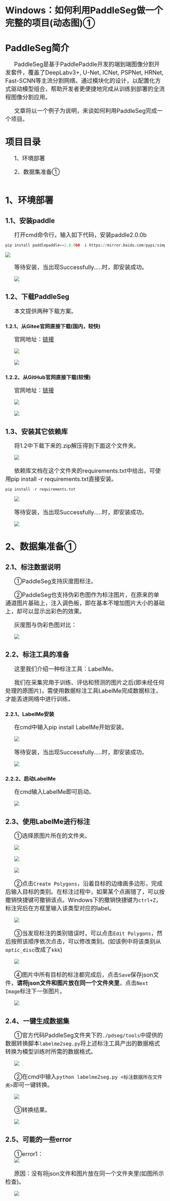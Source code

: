 # **Windows：如何利用PaddleSeg做一个完整的项目(动态图)①**

# **PaddleSeg简介**

&emsp;&emsp;<font size=4>PaddleSeg是基于PaddlePaddle开发的端到端图像分割开发套件，覆盖了DeepLabv3+, U-Net, ICNet, PSPNet, HRNet, Fast-SCNN等主流分割网络。通过模块化的设计，以配置化方式驱动模型组合，帮助开发者更便捷地完成从训练到部署的全流程图像分割应用。</font><br><br>
&emsp;&emsp;<font size=4>文章将以一个例子为说明，来谈如何利用PaddleSeg完成一个项目。</font>

# **项目目录**

&emsp;&emsp;<font size=4>1、环境部署</font><br><br>
&emsp;&emsp;<font size=4>2、数据集准备①</font><br><br>

# **1、环境部署**

## **1.1、安装paddle**

&emsp;&emsp;<font size=4>打开cmd命令行，输入如下代码，安装paddle2.0.0b</font>


```python
pip install paddlepaddle==2.0.0b0 -i https://mirror.baidu.com/pypi/simple
```

![](https://ai-studio-static-online.cdn.bcebos.com/784d678adf624220bd329a0e9c9d3b63a9fb1e8983cc4b3ab500af181c8a1694)<br><br>
&emsp;&emsp;<font size=4>等待安装，当出现Successfully.....时，即安装成功。</font><br><br>
&emsp;&emsp;![](https://ai-studio-static-online.cdn.bcebos.com/d99a39b46a8a45f3bba2244595a2945f15ea0514045f494ca4eec9c7b2ed15ad)

## **1.2、下载PaddleSeg**

&emsp;&emsp;<font size=4>本文提供两种下载方案。</font>

### **1.2.1、从Gitee官网直接下载(国内，较快)**

&emsp;&emsp;<font size=4>官网地址：[链接](https://gitee.com/paddlepaddle/PaddleSeg)</font><br><br>
&emsp;&emsp;![](https://ai-studio-static-online.cdn.bcebos.com/3d06f972ffa947eaa17e7c32982a188dd17bc55d65dd4dc689ab56d17dfdb7e0)<br><br>
&emsp;&emsp;![](https://ai-studio-static-online.cdn.bcebos.com/8114399f50d449b4bd78c9c2102a3c947a8f1301b4ff449285b65b7d4eee61d7)

### **1.2.2、从GitHub官网直接下载(较慢)**

&emsp;&emsp;<font size=4>官网地址：[链接](https://github.com/paddlepaddle/PaddleSeg)</font><br><br>
&emsp;&emsp;![](https://ai-studio-static-online.cdn.bcebos.com/b2e096aeab5b402da6f0d289594896ee504a92eba9b843b88ea29b678653c7fc)<br><br>
&emsp;&emsp;![](https://ai-studio-static-online.cdn.bcebos.com/2f2acd28e3594bcead960a1462499e0dbfc6903e94944647b5777abad1b84ef0)

## **1.3、安装其它依赖库**

&emsp;&emsp;<font size=4>将1.2中下载下来的.zip解压得到下面这个文件夹。</font><br><br>
&emsp;&emsp;![](https://ai-studio-static-online.cdn.bcebos.com/4ae710abe5894e9b856b4f981b2c2d579a14b667360b4cf59d159f5287ace86e)<br><br>
&emsp;&emsp;<font size=4>依赖库文档在这个文件夹的requirements.txt中给出，可使用pip install -r requirements.txt直接安装。</font>


```python
pip install -r requirements.txt
```

&emsp;&emsp;![](https://ai-studio-static-online.cdn.bcebos.com/19f2b93f82e846ad8822f91d1b10f7d282cc86ada39346258bc7b2ad2d1e2f2f)<br><br>
&emsp;&emsp;<font size=4>等待安装，当出现Successfully.....时，即安装成功。</font><br><br>
&emsp;&emsp;![](https://ai-studio-static-online.cdn.bcebos.com/32b84886405b4209899599e085a70ce983f28a0a37fc497697365b0ba5564471)

# **2、数据集准备①**

## **2.1、标注数据说明**

&emsp;&emsp;<font size=4>①PaddleSeg支持灰度图标注。</font><br><br>
&emsp;&emsp;<font size=4>②PaddleSeg也支持伪彩色图作为标注图片，在原来的单通道图片基础上，注入调色板，即在基本不增加图片大小的基础上，却可以显示出彩色的效果。</font><br><br>
&emsp;&emsp;<font size=4>灰度图与伪彩色图对比：</font><br><br>
&emsp;&emsp;![](https://ai-studio-static-online.cdn.bcebos.com/2482f442e0694399b9186b4b550e0f1d6e1a9a79ad764307bc75c6e1d9e787b1)

## **2.2、标注工具的准备**

&emsp;&emsp;<font size=4>这里我们介绍一种标注工具：LabelMe。</font><br><br>
&emsp;&emsp;<font size=4>我们在采集完用于训练、评估和预测的图片之后(即未经任何处理的原图片)，需使用数据标注工具LabelMe完成数据标注，才能丢进网络中进行训练。</font>

### **2.2.1、LabelMe安装**

&emsp;&emsp;<font size=4>在cmd中输入pip install LabelMe开始安装。</font><br><br>
&emsp;&emsp;![](https://ai-studio-static-online.cdn.bcebos.com/13c38eef42dd49daa38e2fea8dc4c22d3a376438ca8f4db3b8895867c97181d0)<br><br>
&emsp;&emsp;<font size=4>等待安装，当出现Successfully.....时，即安装成功。</font><br><br>
&emsp;&emsp;![](https://ai-studio-static-online.cdn.bcebos.com/c0ecd707f7f443ba8d46479fb63a865886a5ef0b9d124e079342656c699c503e)

### **2.2.2、启动LabelMe**

&emsp;&emsp;<font size=4>在cmd输入LabelMe即可启动。</font><br><br>
&emsp;&emsp;![](https://ai-studio-static-online.cdn.bcebos.com/29b9e077e47e4dfb9b6e24c7c88ce981d94e96650c064298a4641c2513b8343e)

## **2.3、使用LabelMe进行标注**

&emsp;&emsp;<font size=4>①选择原图片所在的文件夹。</font><br><br>
&emsp;&emsp;![](https://ai-studio-static-online.cdn.bcebos.com/1159c2c2e8304d6090876f9f1a5030be64de9459d3154d6e8887a596592790f5)<br><br>
&emsp;&emsp;![](https://ai-studio-static-online.cdn.bcebos.com/40ee9ed0f6914a27a15859001a095f22e496113f43734a478cbf3d83d3a65cc7)<br><br>
&emsp;&emsp;![](https://ai-studio-static-online.cdn.bcebos.com/720a955e6d8f4098bada174227142c38c08e33ad486b4d2794df3c53e8921c0d)<br><br>
&emsp;&emsp;<font size=4>②点击`Create Polygons`，沿着目标的边缘画多边形，完成后输入目标的类别。在标注过程中，如果某个点画错了，可以按撤销快捷键可撤销该点。Windows下的撤销快捷键为`ctrl+Z`，标注完后在方框里输入该类型对应的label。</font><br><br>
&emsp;&emsp;![](https://ai-studio-static-online.cdn.bcebos.com/e4d94e1e314142fc89cb69725fd2b530d45a14e46d624e49a4397b8771962c45)<br><br>
&emsp;&emsp;<font size=4>③当发现标注的类别错误时，可以点击`Edit Polygons`，然后按照该顺序依次点击，可以修改类别。(如该例中将该类别从`optic_disc`改成了`kkk`)</font><br><br>
&emsp;&emsp;![](https://ai-studio-static-online.cdn.bcebos.com/cc7131270aba43df8f7c318db1fad0e90066c0ee6f5740438f35bbd96a3ac570)<br><br>
&emsp;&emsp;<font size=4>④图片中所有目标的标注都完成后，点击`Save`保存json文件，**请将json文件和图片放在同一个文件夹里**，点击`Next Image`标注下一张图片。</font><br><br>
&emsp;&emsp;![](https://ai-studio-static-online.cdn.bcebos.com/bb11d421eb3643e78c6016dc99f950fecd9db1c3ae714233ac9f98f308fa09ee)

## **2.4、一键生成数据集**

&emsp;&emsp;<font size=4>①官方代码PaddleSeg文件夹下的`./pdseg/tools`中提供的数据转换脚本`labelme2seg.py`将上述标注工具产出的数据格式转换为模型训练时所需的数据格式。</font><br><br>
&emsp;&emsp;![](https://ai-studio-static-online.cdn.bcebos.com/5d15798280674bce94537a371ce3109a42fdc83b3fa74fdcb2b43987608f569a)<br><br>
&emsp;&emsp;<font size=4>②在cmd中输入`python labelme2seg.py <标注数据所在文件夹>`即可一键转换。</font><br><br>
&emsp;&emsp;![](https://ai-studio-static-online.cdn.bcebos.com/221f935d66324a6982f65e64446afb1b89eb7b1283c744e6bef14384a8d65ded)<br><br>
&emsp;&emsp;<font size=4>③转换结果。</font><br><br>
&emsp;&emsp;![](https://ai-studio-static-online.cdn.bcebos.com/ab248b320aec49fdb1ae187da7e60b78e2975b43054849859b435d13bbe93687)

## **2.5、可能的一些error**

&emsp;&emsp;<font size=4>①error1：</font><br>
&emsp;&emsp;![](https://ai-studio-static-online.cdn.bcebos.com/8bc65fb348fd43329afedb3c81399387317474939f57496eb4d98f877f2cc4dc)<br><br>
&emsp;&emsp;<font size=4>原因：没有将json文件和图片放在同一个文件夹里(如图所示检查)。</font><br><br>
&emsp;&emsp;![](https://ai-studio-static-online.cdn.bcebos.com/68c55d7ea4934420bb87a7a814b6ddc0db050bfbf76c426ba08d12cc78263875)
